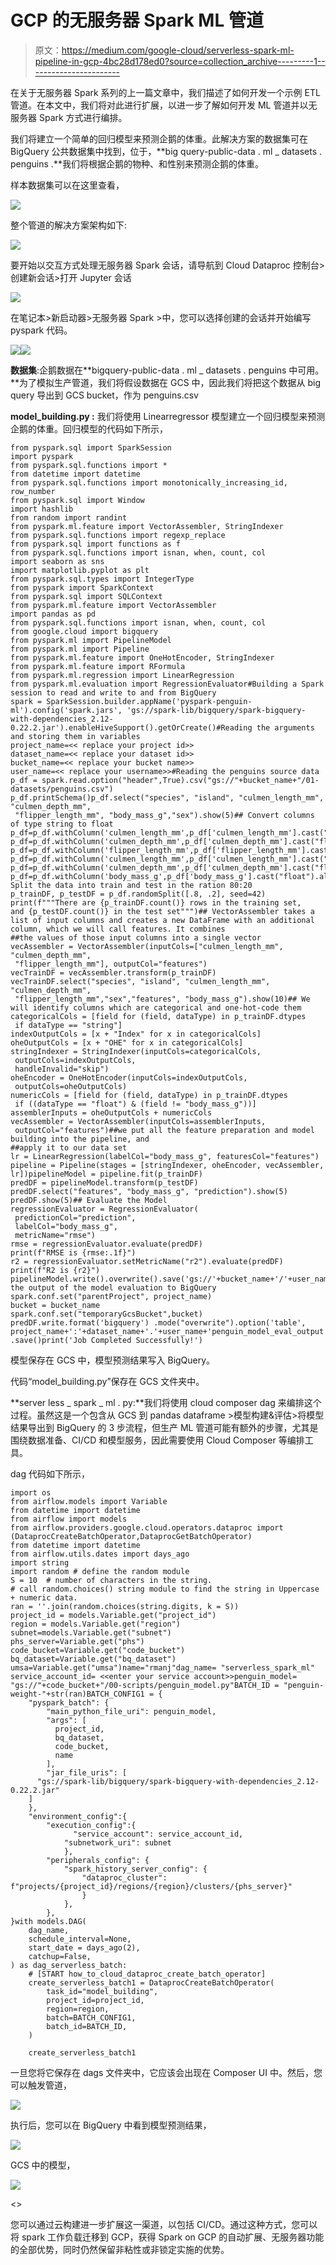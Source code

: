 # GCP 的无服务器 Spark ML 管道

> 原文：<https://medium.com/google-cloud/serverless-spark-ml-pipeline-in-gcp-4bc28d178ed0?source=collection_archive---------1----------------------->

在关于无服务器 Spark 系列的上一篇文章中，我们描述了如何开发一个示例 ETL 管道。在本文中，我们将对此进行扩展，以进一步了解如何开发 ML 管道并以无服务器 Spark 方式进行编排。

我们将建立一个简单的回归模型来预测企鹅的体重。此解决方案的数据集可在 BigQuery 公共数据集中找到，位于，**big query-public-data . ml _ datasets . penguins .**我们将根据企鹅的物种、和性别来预测企鹅的体重。

样本数据集可以在这里查看，

![](img/42291a2cfbe80c550cefc532933f119f.png)

整个管道的解决方案架构如下:

![](img/6aa3cc0843b953ca5221b77f1b6d42a9.png)

要开始以交互方式处理无服务器 Spark 会话，请导航到 Cloud Dataproc 控制台>创建新会话>打开 Jupyter 会话

![](img/e64de13360d13f00309f2e146fd5d607.png)

在笔记本>新启动器>无服务器 Spark >中，您可以选择创建的会话并开始编写 pyspark 代码。

![](img/ce48b72977ac14370d08731f4c810754.png)![](img/639bbab16bb97ca9a04efca352e54a05.png)

**数据集**:企鹅数据在**bigquery-public-data . ml _ datasets . penguins 中可用。**为了模拟生产管道，我们将假设数据在 GCS 中，因此我们将把这个数据从 big query 导出到 GCS bucket，作为 penguins.csv

**model_building.py :** 我们将使用 Linearregressor 模型建立一个回归模型来预测企鹅的体重。回归模型的代码如下所示，

```
from pyspark.sql import SparkSession
import pyspark
from pyspark.sql.functions import *
from datetime import datetime
from pyspark.sql.functions import monotonically_increasing_id, row_number
from pyspark.sql import Window
import hashlib
from random import randint
from pyspark.ml.feature import VectorAssembler, StringIndexer
from pyspark.sql.functions import regexp_replace
from pyspark.sql import functions as f
from pyspark.sql.functions import isnan, when, count, col
import seaborn as sns
import matplotlib.pyplot as plt
from pyspark.sql.types import IntegerType
from pyspark import SparkContext
from pyspark.sql import SQLContext
from pyspark.ml.feature import VectorAssembler
import pandas as pd
from pyspark.sql.functions import isnan, when, count, col
from google.cloud import bigquery
from pyspark.ml import PipelineModel
from pyspark.ml import Pipeline
from pyspark.ml.feature import OneHotEncoder, StringIndexer
from pyspark.ml.feature import RFormula
from pyspark.ml.regression import LinearRegression
from pyspark.ml.evaluation import RegressionEvaluator#Building a Spark session to read and write to and from BigQuery
spark = SparkSession.builder.appName('pyspark-penguin-ml').config('spark.jars', 'gs://spark-lib/bigquery/spark-bigquery-with-dependencies_2.12-0.22.2.jar').enableHiveSupport().getOrCreate()#Reading the arguments and storing them in variables
project_name=<< replace your project id>>
dataset_name=<< replace your dataset id>>
bucket_name=<< replace your bucket name>>
user_name=<< replace your username>>#Reading the penguins source data
p_df = spark.read.option("header",True).csv("gs://"+bucket_name+"/01-datasets/penguins.csv")
p_df.printSchema()p_df.select("species", "island", "culmen_length_mm", "culmen_depth_mm",
 "flipper_length_mm", "body_mass_g","sex").show(5)## Convert columns of type string to float
p_df=p_df.withColumn('culmen_length_mm',p_df['culmen_length_mm'].cast("float").alias('culmen_length_mm'))
p_df=p_df.withColumn('culmen_depth_mm',p_df['culmen_depth_mm'].cast("float").alias('culmen_depth_mm'))
p_df=p_df.withColumn('flipper_length_mm',p_df['flipper_length_mm'].cast("float").alias('flipper_length_mm'))
p_df=p_df.withColumn('culmen_length_mm',p_df['culmen_length_mm'].cast("float").alias('culmen_length_mm'))
p_df=p_df.withColumn('culmen_depth_mm',p_df['culmen_depth_mm'].cast("float").alias('culmen_depth_mm'))
p_df=p_df.withColumn('body_mass_g',p_df['body_mass_g'].cast("float").alias('body_mass_g'))p_df.printSchema()## Split the data into train and test in the ration 80:20
p_trainDF, p_testDF = p_df.randomSplit([.8, .2], seed=42)
print(f"""There are {p_trainDF.count()} rows in the training set,
and {p_testDF.count()} in the test set""")## VectorAssembler takes a list of input columns and creates a new DataFrame with an additional column, which we will call features. It combines
##the values of those input columns into a single vector
vecAssembler = VectorAssembler(inputCols=["culmen_length_mm", "culmen_depth_mm",
 "flipper_length_mm"], outputCol="features")
vecTrainDF = vecAssembler.transform(p_trainDF)
vecTrainDF.select("species", "island", "culmen_length_mm", "culmen_depth_mm",
 "flipper_length_mm","sex","features", "body_mass_g").show(10)## We will identify columns which are categorical and one-hot-code them
categoricalCols = [field for (field, dataType) in p_trainDF.dtypes
 if dataType == "string"]
indexOutputCols = [x + "Index" for x in categoricalCols]
oheOutputCols = [x + "OHE" for x in categoricalCols]
stringIndexer = StringIndexer(inputCols=categoricalCols,
 outputCols=indexOutputCols,
 handleInvalid="skip")
oheEncoder = OneHotEncoder(inputCols=indexOutputCols,
 outputCols=oheOutputCols)
numericCols = [field for (field, dataType) in p_trainDF.dtypes
 if ((dataType == "float") & (field != "body_mass_g"))]
assemblerInputs = oheOutputCols + numericCols
vecAssembler = VectorAssembler(inputCols=assemblerInputs,
 outputCol="features")##we put all the feature preparation and model building into the pipeline, and
##apply it to our data set
lr = LinearRegression(labelCol="body_mass_g", featuresCol="features")
pipeline = Pipeline(stages = [stringIndexer, oheEncoder, vecAssembler, lr])pipelineModel = pipeline.fit(p_trainDF)
predDF = pipelineModel.transform(p_testDF)
predDF.select("features", "body_mass_g", "prediction").show(5)
predDF.show(5)## Evaluate the Model 
regressionEvaluator = RegressionEvaluator(
 predictionCol="prediction",
 labelCol="body_mass_g",
 metricName="rmse")
rmse = regressionEvaluator.evaluate(predDF)
print(f"RMSE is {rmse:.1f}")
r2 = regressionEvaluator.setMetricName("r2").evaluate(predDF)
print(f"R2 is {r2}")
pipelineModel.write().overwrite().save('gs://'+bucket_name+'/'+user_name+'_dt_model/dt_model.model')#Writing the output of the model evaluation to BigQuery
spark.conf.set("parentProject", project_name)
bucket = bucket_name
spark.conf.set("temporaryGcsBucket",bucket)
predDF.write.format('bigquery') .mode("overwrite").option('table', project_name+':'+dataset_name+'.'+user_name+'penguin_model_eval_output') .save()print('Job Completed Successfully!')
```

模型保存在 GCS 中，模型预测结果写入 BigQuery。

代码“model_building.py”保存在 GCS 文件夹中。

**server less _ spark _ ml . py:**我们将使用 cloud composer dag 来编排这个过程。虽然这是一个包含从 GCS 到 pandas dataframe >模型构建&评估>将模型结果导出到 BigQuery 的 3 步流程，但生产 ML 管道可能有额外的步骤，尤其是围绕数据准备、CI/CD 和模型服务，因此需要使用 Cloud Composer 等编排工具。

dag 代码如下所示，

```
import os
from airflow.models import Variable
from datetime import datetime
from airflow import models
from airflow.providers.google.cloud.operators.dataproc import (DataprocCreateBatchOperator,DataprocGetBatchOperator)
from datetime import datetime
from airflow.utils.dates import days_ago
import string
import random # define the random module
S = 10  # number of characters in the string.
# call random.choices() string module to find the string in Uppercase + numeric data.
ran = ''.join(random.choices(string.digits, k = S))
project_id = models.Variable.get("project_id")
region = models.Variable.get("region")
subnet=models.Variable.get("subnet")
phs_server=Variable.get("phs")
code_bucket=Variable.get("code_bucket")
bq_dataset=Variable.get("bq_dataset")
umsa=Variable.get("umsa")name="rmanj"dag_name= "serverless_spark_ml"
service_account_id= <<enter your service account>>penguin_model= "gs://"+code_bucket+"/00-scripts/penguin_model.py"BATCH_ID = "penguin-weight-"+str(ran)BATCH_CONFIG1 = {
    "pyspark_batch": {
        "main_python_file_uri": penguin_model,
        "args": [
          project_id,
          bq_dataset,
          code_bucket,
          name
        ],
        "jar_file_uris": [
      "gs://spark-lib/bigquery/spark-bigquery-with-dependencies_2.12-0.22.2.jar"
    ]
    },
    "environment_config":{
        "execution_config":{
              "service_account": service_account_id,
            "subnetwork_uri": subnet
            },
        "peripherals_config": {
            "spark_history_server_config": {
                "dataproc_cluster": f"projects/{project_id}/regions/{region}/clusters/{phs_server}"
                }
            },
        },
}with models.DAG(
    dag_name,
    schedule_interval=None,
    start_date = days_ago(2),
    catchup=False,
) as dag_serverless_batch:
    # [START how_to_cloud_dataproc_create_batch_operator]
    create_serverless_batch1 = DataprocCreateBatchOperator(
        task_id="model_building",
        project_id=project_id,
        region=region,
        batch=BATCH_CONFIG1,
        batch_id=BATCH_ID,
    )

    create_serverless_batch1
```

一旦您将它保存在 dags 文件夹中，它应该会出现在 Composer UI 中。然后，您可以触发管道，

![](img/1a99a257f6e44f46e558d2c269e7c932.png)

执行后，您可以在 BigQuery 中看到模型预测结果，

![](img/038cf22f432f380ddbb2509d558a820c.png)

GCS 中的模型，

![](img/590cc7a270cfcb150c91bb27e09ca5d4.png)

<<make sure="" to="" delete="" the="" resources="" especially="" composer="" after="" pipeline="" runs="">></make>

您可以通过云构建进一步扩展这一渠道，以包括 CI/CD。通过这种方式，您可以将 spark 工作负载迁移到 GCP，获得 Spark on GCP 的自动扩展、无服务器功能的全部优势，同时仍然保留非粘性或非锁定实施的优势。